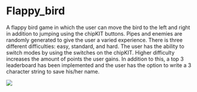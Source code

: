 # Flappy_bird

A flappy bird game in which the user can move the bird to the left and right in addition to jumping using the chipKIT buttons. 
Pipes and enemies are randomly generated to give the user a varied experience.
There is three different difficulties: easy, standard, and hard. The user has the ability to switch modes by using the 
switches on the chipKIT.
Higher difficulty increases the amount of points the user gains. 
In addition to this, a top 3 leaderboard has been implemented and the user has the option to write a 3 character string to save his/her name.

![](flappybird.gif)
